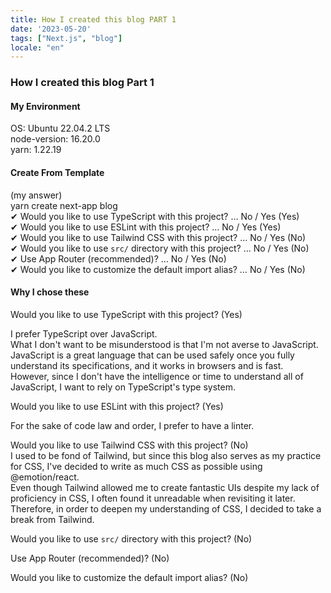 ```yaml
---
title: How I created this blog PART 1
date: '2023-05-20'
tags: ["Next.js", "blog"]
locale: "en"
---
```


### How I created this blog Part 1
#### My Environment
OS: Ubuntu 22.04.2 LTS  
node-version: 16.20.0  
yarn: 1.22.19  

#### Create From Template
(my answer)  
yarn create next-app blog  
✔ Would you like to use TypeScript with this project? … No / Yes (Yes)  
✔ Would you like to use ESLint with this project? … No / Yes (Yes)  
✔ Would you like to use Tailwind CSS with this project? … No / Yes (No)  
✔ Would you like to use `src/` directory with this project? … No / Yes (No)  
✔ Use App Router (recommended)? … No / Yes (No)  
✔ Would you like to customize the default import alias? … No / Yes (No)  
#### Why I chose these
Would you like to use TypeScript with this project? (Yes)  

I prefer TypeScript over JavaScript.  
What I don't want to be misunderstood is that I'm not averse to JavaScript.  
JavaScript is a great language that can be used safely once you fully understand its specifications, and it works in browsers and is fast.  
However, since I don't have the intelligence or time to understand all of JavaScript, I want to rely on TypeScript's type system.  

Would you like to use ESLint with this project? (Yes)  

For the sake of code law and order, I prefer to have a linter.  


Would you like to use Tailwind CSS with this project? (No)  
I used to be fond of Tailwind, but since this blog also serves as my practice for CSS, I've decided to write as much CSS as possible using @emotion/react.  
Even though Tailwind allowed me to create fantastic UIs despite my lack of proficiency in CSS, I often found it unreadable when revisiting it later.  
Therefore, in order to deepen my understanding of CSS, I decided to take a break from Tailwind.


Would you like to use `src/` directory with this project? (No)  


Use App Router (recommended)? (No)  

Would you like to customize the default import alias? (No)  
